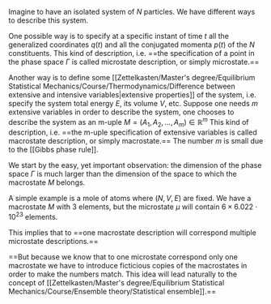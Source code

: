Imagine to have an isolated system of $N$ particles. We have different ways to describe this system.

One possible way is to specify at a specific instant of time $t$ all the generalized coordinates $q(t)$ and all the conjugated momenta $p(t)$ of the $N$ constituents. 
This kind of description, i.e. ==the specification of a point in the phase space $\Gamma$ is called microstate description, or simply microstate.==

Another way is to define some [[Zettelkasten/Master's degree/Equilibrium Statistical Mechanics/Course/Thermodynamics/Difference between extensive and intensive variables|extensive properties]] of the system, i.e. specify the system total energy $E$, its volume $V$, etc.
Suppose one needs $m$ extensive variables in order to describe the system, one chooses to describe the system as an m-uple $M = (A_1, A_2, \dots, A_m) \in \mathbb{R}^m$ 
This kind of description, i.e. ==the m-uple specification of extensive variables is called macrostate description, or simply macrostate.==
The number $m$ is small due to the [[Gibbs phase rule]].

We start by the easy, yet important observation: the dimension of the phase space $\Gamma$ is much larger than the dimension of the space to which the macrostate $M$ belongs.

A simple example is a mole of atoms where $(N,V,E)$ are fixed.
We have a macrostate $M$ with 3 elements, but the microstate $\mu$ will contain $6 \times 6.022 \cdot 10^{23}$ elements.

This implies that to ==one macrostate description will correspond multiple microstate descriptions.==

==But because we know that to one microstate correspond only one macrostate we have to introduce ficticious copies of the macrostates in order to make the numbers match.
This idea will lead naturally to the concept of [[Zettelkasten/Master's degree/Equilibrium Statistical Mechanics/Course/Ensemble theory/Statistical ensemble]].==

